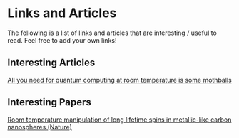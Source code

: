 # Links and Articles

The following is a list of links and articles that are interesting / useful to read. Feel free to add your own links!

## Interesting Articles

[All you need for quantum computing at room temperature is some mothballs](http://www.theregister.co.uk/2016/07/21/all_you_need_for_quantum_computing_at_room_temperature_is_some_mothballs/)

## Interesting Papers

[Room temperature manipulation of long lifetime spins in metallic-like carbon nanospheres (Nature)](http://www.nature.com/ncomms/2016/160718/ncomms12232/full/ncomms12232.html)